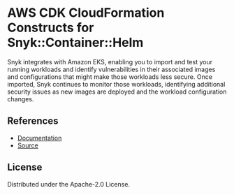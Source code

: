 # AWS CDK CloudFormation Constructs for Snyk::Container::Helm

Snyk integrates with Amazon EKS, enabling you to import and test your running workloads and identify vulnerabilities in their associated images and configurations that might make those workloads less secure. Once imported, Snyk continues to monitor those workloads, identifying additional security issues as new images are deployed and the workload configuration changes.
## References
* [Documentation](https://github.com/snyk/aws-cloudformation-resource-providers/blob/main/snyk-container-helm/README.md)
* [Source](https://github.com/snyk/aws-cloudformation-resource-providers.git)
## License

Distributed under the Apache-2.0 License.